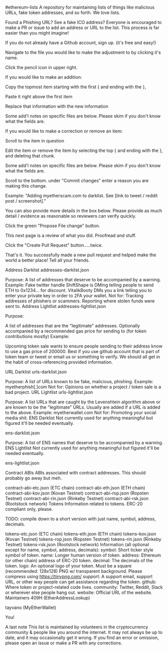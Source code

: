 #ethereum-lists
A repository for maintaining lists of things like malicious URLs, fake token addresses, and so forth. We love lists.

Found a Phishing URL? See a fake ICO address?
Everyone is encouraged to make a PR or issue to add an address or URL to the list. This process is far easier than you might imagine!

If you do not already have a Github account, sign up. (it's free and easy!)

Navigate to the file you would like to make the adjustment to by clicking it's name.

Click the pencil icon in upper right.

If you would like to make an addition:

Copy the topmost item starting with the first { and ending with the },

Paste it right above the first item

Replace that information with the new information

Some add'l notes on specific files are below. Please skim if you don't know what the fields are.

If you would like to make a correction or remove an item:

Scroll to the item in question

Edit the item or remove the item by selecting the top { and ending with the }, and deleting that chunk.

Some add'l notes on specific files are below. Please skim if you don't know what the fields are.

Scroll to the bottom. under "Commit changes" enter a reason you are making this change.

Example: "Adding myetherscam.com to darklist. See [link to tweet / reddit post / screenshot]."

You can also provide more details in the box below. Please provide as much detail / evidence as reasonable so reviewers can verify quickly.

Click the green "Propose File change" button.

This next page is a review of what you did. Proofread and stuff.

Click the "Create Pull Request" button.....twice.

That's it. You successfully made a new pull request and helped make the world a better place! Tell all your friends.

Address Darklist
addresses-darklist.json

Purpose: A list of addresses that deserve to be accompanied by a warning.
Example:
Fake twitter handle ShiftShape is DMing telling people to send ETH to 0x1234... for discount.
VitalikBooty DMs you a link telling you to enter your private key in order to 2FA your wallet.
Not for:
Tracking addresses of phishers or scammers.
Reporting where stolen funds were sent to.
Address Lightlist
addresses-lightlist.json

Purpose:

A list of addresses that are the "legitimate" addresses.
Optionally accompanied by a recommended gas price for sending to (for token contributions mostly)
Example:

Upcoming token sale wants to ensure people sending to their address know to use a gas price of 200000.
Best if you use github account that is part of token team or tweet or email us or something to verify. We should all get in the habit of cross-referencing provided information.

URL Darklist
urls-darklist.json

Purpose:
A list of URLs known to be fake, malicious, phishing.
Example:
myetherphish[.]com
Not for:
Opinions on whether a project / token sale is a bad project.
URL Lightlist
urls-lightlist.json

Purpose:
A list URLs that are caught by the Levenshtein algorithm above or are known to be the "legitimate" URLs.
Usually are added if a URL is added to the above.
Example:
myetherwallet.com
Not for:
Promoting your social media shit.
ENS Darklist
Not currently used for anything meaningful but figured it'll be needed eventually.

ens-darklist.json

Purpose:
A list of ENS names that deserve to be accompanied by a warning.
ENS Lightlist
Not currently used for anything meaningful but figured it'll be needed eventually.

ens-lightlist.json

Contract ABIs
ABIs associated with contract addresses. This should probably go away but meh.

contract-abi-etc.json (ETC chain)
contract-abi-eth.json (ETH chain)
contract-abi-kov.json (Kovan Testnet)
contract-abi-rop.json (Ropsten Testnet)
contract-abi-rin.json (Rinkeby Testnet)
contract-abi-rsk.json (Rootstock network)
Tokens
Information related to tokens. ERC-20 compliant only, please.

TODO: compile down to a short version with just name, symbol, address, decimals.

tokens-etc.json (ETC chain)
tokens-eth.json (ETH chain)
tokens-kov.json (Kovan Testnet)
tokens-rop.json (Ropsten Testnet)
tokens-rin.json (Rinkeby Testnet)
tokens-rsk.json (Rootstock network)
Information (all optional except for name, symbol, address, decimals):
symbol: Short ticker style symbol of token.
name: Longer human version of token.
address: Ethereum (or other chain) address of ERC-20 token.
decimal: The decimals of the token.
logo: An optional logo of your token. Must be a square (recommended: 128x128) PNG w/ transparent background. Please compress using https://tinypng.com/
support: A support email, support URL, or other way people can get assistance regarding the token.
github: Where token or project-related code lives.
community: Twitter, Reddit, Slack or wherever else people hang out.
website: Official URL of the website.
Maintainers
409H (EtherAddressLookup)

tayvano (MyEtherWallet)

You!

A last note
This list is maintained by volunteers in the cryptocurrency community & people like you around the internet. It may not always be up to date, and it may occasionally get it wrong. If you find an error or omission, please open an issue or make a PR with any corrections.
